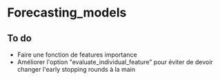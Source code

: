# Forecasting_models

## To do
*   Faire une fonction de features importance
*   Améliorer l'option "evaluate_individual_feature" pour éviter de devoir changer l'early stopping rounds à la main